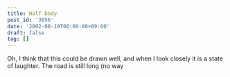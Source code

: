 ```yaml
---
title: Half body
post_id: '3056'
date: '2002-08-19T00:00:00+09:00'
draft: false
tag: []
---
```


Oh, I think that this could be drawn well, and when I look closely it is a state of laughter. The road is still long (no way